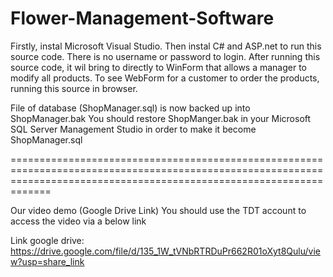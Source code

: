 # Flower-Management-Software
Firstly, instal Microsoft Visual Studio. Then instal C# and ASP.net to run this source code.
There is no username or password to login. After running this source code, it wil bring to directly to WinForm that allows a manager to modify all products.
To see WebForm for a customer to order the products, running this source in browser.

File of database (ShopManager.sql) is now backed up into ShopManager.bak
You should restore ShopManger.bak in your Microsoft SQL Server Management Studio in order to make it become ShopManager.sql

=========================================================================================================================================================================

Our video demo (Google Drive Link)
You should use the TDT account to access the video via a below link

Link google drive: https://drive.google.com/file/d/135_1W_tVNbRTRDuPr662R01oXyt8Qulu/view?usp=share_link

